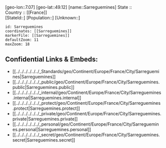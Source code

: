 ﻿---
location: [49.12,7.07] 
mapzoom: [7,12] 
mapmarker: city 
type: City
tags:
- geo/City


SpocWebEntityId: 33962
isDeleted: false
confidential: public

---
[geo-lon::7.07] 
[geo-lat::49.12] 
[name::Sarreguemines] 
State ::  
Country :: [[France]]  
[StateId::] 
[Population::] 
[Unknown::] 


```leaflet
id: Sarreguemines
coordinates: [[Sarreguemines]] 
markerFile: [[Sarreguemines]] 
defaultZoom: 11 
maxZoom: 18
```


## Confidential Links & Embeds: 
- [[../../../../../../_Standards/geo/Continent/Europe/France/City/Sarreguemines|Sarreguemines]] 
- [[../../../../../../_public/geo/Continent/Europe/France/City/Sarreguemines.public|Sarreguemines.public]] 
- [[../../../../../../_internal/geo/Continent/Europe/France/City/Sarreguemines.internal|Sarreguemines.internal]] 
- [[../../../../../../_protect/geo/Continent/Europe/France/City/Sarreguemines.protect|Sarreguemines.protect]] 
- [[../../../../../../_private/geo/Continent/Europe/France/City/Sarreguemines.private|Sarreguemines.private]] 
- [[../../../../../../_personal/geo/Continent/Europe/France/City/Sarreguemines.personal|Sarreguemines.personal]] 
- [[../../../../../../_secret/geo/Continent/Europe/France/City/Sarreguemines.secret|Sarreguemines.secret]] 
